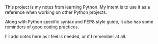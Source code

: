 This project is my notes from learning Python. 
My intent is to use it as a reference when working on other Python projects.

Along with Python specific syntax and PEP8 style guide, it also has some reminders of good coding practices.

I'll add notes here as I feel is needed, or if I remember at all.
